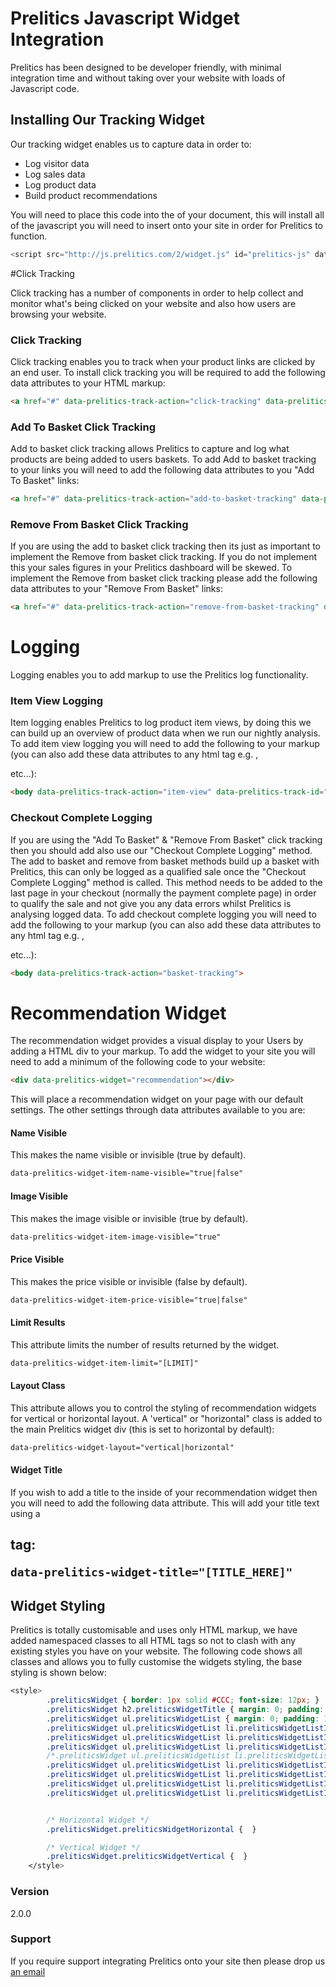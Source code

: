 # Prelitics Javascript Widget Integration

Prelitics has been designed to be developer friendly, with minimal integration time and without taking over your website with loads of Javascript code.

## Installing Our Tracking Widget

Our tracking widget enables us to capture data in order to:

 - Log visitor data
 - Log sales data
 - Log product data
 - Build product recommendations

You will need to place this code into the <head> of your document, this will install all of the javascript you will need to insert onto your site in order for Prelitics to function.
 
```javascript
<script src="http://js.prelitics.com/2/widget.js" id="prelitics-js" data-api-key="[YOUR_API_KEY_HERE]"></script>
```

#Click Tracking

Click tracking has a number of components in order to help collect and monitor what's being clicked on your website and also how users are browsing your website.

### Click Tracking

Click tracking enables you to track when your product links are clicked by an end user. To install click tracking you will be required to add the following data attributes to your HTML markup:

```html
<a href="#" data-prelitics-track-action="click-tracking" data-prelitics-track-name="[PRODUCT_NAME]" data-prelitics-track-id="[PRODUCT_ID]">View Product</a>
```

### Add To Basket Click Tracking

Add to basket click tracking allows Prelitics to capture and log what products are being added to users baskets. To add Add to basket tracking to your links you will need to add the following data attributes to you "Add To Basket" links:

```html
<a href="#" data-prelitics-track-action="add-to-basket-tracking" data-prelitics-track-id="[PRODUCT_ID]" data-prelitics-track-name="[OPTIONAL_PRODUCT_TITLE]">Add To Basket</a>
```

### Remove From Basket Click Tracking

If you are using the add to basket click tracking then its just as important to implement the Remove from basket click tracking. If you do not implement this your sales figures in your Prelitics dashboard will be skewed. To implement the Remove from basket click tracking please add the following data attributes to your "Remove From Basket" links:

```html
<a href="#" data-prelitics-track-action="remove-from-basket-tracking" data-prelitics-track-id="[PRODUCT_ID]">Remove</a>
```

# Logging

Logging enables you to add markup to use the Prelitics log functionality.

### Item View Logging

Item logging enables Prelitics to log product item views, by doing this we can build up an overview of product data when we run our nightly analysis. To add item view logging you will need to add the following to your <body> markup (you can also add these data attributes to any html tag e.g. <span>, <div> etc...):

```html
<body data-prelitics-track-action="item-view" data-prelitics-track-id="[PRODUCT_ID]" data-prelitics-track-name="[OPTIONAL_PRODUCT_TITLE]">
```

### Checkout Complete Logging

If you are using the "Add To Basket" & "Remove From Basket" click tracking then you should add also use our "Checkout Complete Logging" method. The add to basket and remove from basket methods build up a basket with Prelitics, this can only be logged as a qualified sale once the "Checkout Complete Logging" method is called. This method needs to be added to the last page in your checkout (normally the payment complete page) in order to qualify the sale and not give you any data errors whilst Prelitics is analysing logged data. To add checkout complete logging you will need to add the following to your <body> markup (you can also add these data attributes to any html tag e.g. <span>, <div> etc...): 

```html
<body data-prelitics-track-action="basket-tracking">
```

# Recommendation Widget

The recommendation widget provides a visual display to your Users by adding a HTML div to your markup. To add the widget to your site you will need to add a minimum of the following code to your website:

```html
<div data-prelitics-widget="recommendation"></div>
```

This will place a recommendation widget on your page with our default settings. The other settings through data attributes available to you are:

#### Name Visible

This makes the name visible or invisible (true by default).

```html
data-prelitics-widget-item-name-visible="true|false"
```

#### Image Visible

This makes the image visible or invisible (true by default).

```html
data-prelitics-widget-item-image-visible="true"
```

#### Price Visible

This makes the price visible or invisible (false by default).

```html
data-prelitics-widget-item-price-visible="true|false"
```

#### Limit Results

This attribute limits the number of results returned by the widget.

```html
data-prelitics-widget-item-limit="[LIMIT]"
```

#### Layout Class

This attribute allows you to control the styling of recommendation widgets for vertical or horizontal layout. A 'vertical" or "horizontal" class is added to the main Prelitics widget div (this is set to horizontal by default):

```html
data-prelitics-widget-layout="vertical|horizontal"
```

#### Widget Title

If you wish to add a title to the inside of your recommendation widget then you will need to add the following data attribute. This will add your title text using a <h2> tag:

```html
data-prelitics-widget-title="[TITLE_HERE]"
```

## Widget Styling

Prelitics is totally customisable and uses only HTML markup, we have added namespaced classes to all HTML tags so not to clash with any existing styles you have on your website. The following code shows all classes and allows you to fully customise the widgets styling, the base styling is shown below:

```css
<style>
        .preliticsWidget { border: 1px solid #CCC; font-size: 12px; }
        .preliticsWidget h2.preliticsWidgetTitle { margin: 0; padding: 15px; background-color: #CCC; font-weight: bold; color: #666; }
        .preliticsWidget ul.preliticsWidgetList { margin: 0; padding: 15px; }
        .preliticsWidget ul.preliticsWidgetList li.preliticsWidgetListItem { margin: 0; padding: 0; list-style-type: none; width: 20%; display: inline-block; overflow: hidden; }
        .preliticsWidget ul.preliticsWidgetList li.preliticsWidgetListItem a.preliticsWidgetListItemLink { display: block; text-align: center; text-decoration: none; }
        .preliticsWidget ul.preliticsWidgetList li.preliticsWidgetListItem a.preliticsWidgetListItemLink:hover { }
        /*.preliticsWidget ul.preliticsWidgetList li.preliticsWidgetListItem a.preliticsWidgetListItemLink img { width: 100%; max-width: 150px; max-height: 150px; }*/
        .preliticsWidget ul.preliticsWidgetList li.preliticsWidgetListItem a.preliticsWidgetListItemLink span.preliticsWidgetListItemName,
        .preliticsWidget ul.preliticsWidgetList li.preliticsWidgetListItem a.preliticsWidgetListItemLink span.preliticsWidgetListItemPrice { line-height: 15px; }
        .preliticsWidget ul.preliticsWidgetList li.preliticsWidgetListItem a.preliticsWidgetListItemLink span.preliticsWidgetListItemName { display: block; font-weight: bold; color: #2F3031; }
        .preliticsWidget ul.preliticsWidgetList li.preliticsWidgetListItem a.preliticsWidgetListItemLink span.preliticsWidgetListItemPrice { display: block; font-weight: bold; color: #666; }


        /* Horizontal Widget */
        .preliticsWidget.preliticsWidgetHorizontal {  }

        /* Vertical Widget */
        .preliticsWidget.preliticsWidgetVertical {  }
    </style>
```

### Version
2.0.0

### Support

If you require support integrating Prelitics onto your site then please drop us [an email](mailto:steve.goodwin@prelitics.com "Email Us")
